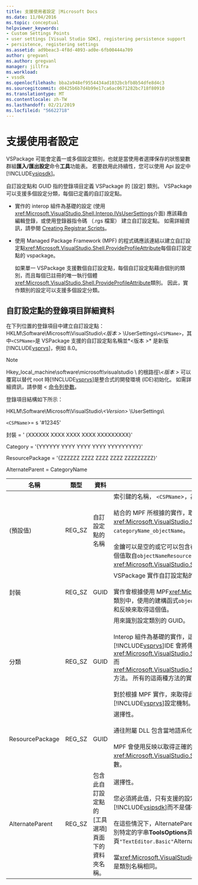 ```yaml
---
title: 支援使用者設定 |Microsoft Docs
ms.date: 11/04/2016
ms.topic: conceptual
helpviewer_keywords:
- Custom Settings Points
- user settings [Visual Studio SDK], registering persistence support
- persistence, registering settings
ms.assetid: ad9beac3-4f8d-4093-ad0e-6fb00444a709
author: gregvanl
ms.author: gregvanl
manager: jillfra
ms.workload:
- vssdk
ms.openlocfilehash: bba2a948ef9554434ad1032bcbfb8b54dfe8d4c3
ms.sourcegitcommit: d0425b6b7d4b99e17ca6ac0671282bc718f80910
ms.translationtype: MT
ms.contentlocale: zh-TW
ms.lasthandoff: 02/21/2019
ms.locfileid: "56622718"
---
```

# <a name="support-for-user-settings"></a>支援使用者設定
VSPackage 可能會定義一或多個設定類別，也就是當使用者選擇保存的狀態變數群組**匯入/匯出設定**命令**工具**功能表。 若要啟用此持續性，您可以使用 Api 設定中[!INCLUDE[vsipsdk](../../extensibility/includes/vsipsdk_md.md)]。

 自訂設定點和 GUID 指的登錄項目定義 VSPackage 的 [設定] 類別。 VSPackage 可以支援多個設定分類，每個已定義的自訂設定點。

-   實作的 interop 組件為基礎的設定 (使用<xref:Microsoft.VisualStudio.Shell.Interop.IVsUserSettings>介面) 應該藉由編輯登錄，或使用登錄器指令碼 （.rgs 檔案） 建立自訂設定點。 如需詳細資訊，請參閱 [Creating Registrar Scripts](/cpp/atl/creating-registrar-scripts)。

-   使用 Managed Package Framework (MPF) 的程式碼應該連結以建立自訂設定點<xref:Microsoft.VisualStudio.Shell.ProvideProfileAttribute>每個自訂設定點的 vspackage。

     如果單一 VSPackage 支援數個自訂設定點，每個自訂設定點藉由個別的類別，而且每個已註冊的唯一執行個體<xref:Microsoft.VisualStudio.Shell.ProvideProfileAttribute>類別。 因此，實作類別的設定可以支援多個設定分類。

## <a name="custom-settings-point-registry-entry-details"></a>自訂設定點的登錄項目詳細資料
 在下列位置的登錄項目中建立自訂設定點：HKLM\Software\Microsoft\VisualStudio\\*\<版本 >* \UserSettings\\`<CSPName>`，其中`<CSPName>`是 VSPackage 支援的自訂設定點名稱並*\<版本 >* 是新版[!INCLUDE[vsprvs](../../code-quality/includes/vsprvs_md.md)]，例如 8.0。

> [!NOTE]
>  Hkey_local_machine\software\microsoft\visualstudio \ 的根路徑\\*\<版本 >* 可以覆寫以替代 root 時[!INCLUDE[vsprvs](../../code-quality/includes/vsprvs_md.md)]是整合式的開發環境 (IDE)初始化。 如需詳細資訊，請參閱 <<c0> [ 命令列參數](../../extensibility/command-line-switches-visual-studio-sdk.md)。

 登錄項目結構如下所示：

 HKLM\Software\Microsoft\VisualStudio\\*\<Version>* \UserSettings\

 `<CSPName`>= s '#12345'

 封裝 = ' {XXXXXX XXXX XXXX XXXX XXXXXXXXX}'

 Category = '{YYYYYY YYYY YYYY YYYY YYYYYYYYY}'

 ResourcePackage = '{ZZZZZZ ZZZZ ZZZZ ZZZZ ZZZZZZZZZ}'

 AlternateParent = CategoryName


| 名稱 | 類型 | 資料 | 描述 |
|-----------------|--------| - | - |
| (預設值) | REG_SZ | 自訂設定點的名稱 | 索引鍵的名稱， `<CSPName`>，為自訂設定點的未當地語系化的名稱。<br /><br /> 結合的 MPF 所根據的實作，取得索引鍵的名稱`categoryName`並`objectName`的引數<xref:Microsoft.VisualStudio.Shell.ProvideProfileAttribute>建構函式到`categoryName_objectName`。<br /><br /> 金鑰可以是空的或它可以包含在附屬 DLL 中的當地語系化字串的參考識別碼。 這個值取自`objectNameResourceID`引數<xref:Microsoft.VisualStudio.Shell.ProvideProfileAttribute>建構函式。 |
| 封裝 | REG_SZ | GUID | VSPackage 實作自訂設定點的 GUID。<br /><br /> 實作會根據使用 MPF<xref:Microsoft.VisualStudio.Shell.ProvideProfileAttribute>類別中，使用的建構函式`objectType`引數包含 VSPackage 的<xref:System.Type>和反映來取得這個值。 |
| 分類 | REG_SZ | GUID | 用來識別設定類別的 GUID。<br /><br /> Interop 組件為基礎的實作，這個值可以是任意選擇的 GUID，其中[!INCLUDE[vsprvs](../../code-quality/includes/vsprvs_md.md)]IDE 會將傳遞給<xref:Microsoft.VisualStudio.Shell.Interop.IVsUserSettings.ExportSettings%2A>而<xref:Microsoft.VisualStudio.Shell.Interop.IVsUserSettings.ImportSettings%2A>方法。 所有的這兩種方法的實作應該先確認其 GUID 引數。<br /><br /> 對於根據 MPF 實作，來取得此 GUID<xref:System.Type>類別實作的[!INCLUDE[vsprvs](../../code-quality/includes/vsprvs_md.md)]設定機制。 |
| ResourcePackage | REG_SZ | GUID | 選擇性。<br /><br /> 通往附屬 DLL 包含當地語系化字串，如果實作 VSPackage 未提供它們。<br /><br /> MPF 會使用反映以取得正確的資源 VSPackage，因此<xref:Microsoft.VisualStudio.Shell.ProvideProfileAttribute>類別不會設定這個引數。 |
| AlternateParent | REG_SZ | 包含此自訂設定點的 [工具選項] 頁面下的資料夾名稱。 | 選擇性。<br /><br /> 您必須將此值，只有支援的設定實作**工具選項**使用持續性機制中的頁面[!INCLUDE[vsipsdk](../../extensibility/includes/vsipsdk_md.md)]而不是儲存狀態的 automation 模型中的機制。<br /><br /> 在這些情況下，AlternateParent 機碼中的值是`topic`一節`topic.sub-topic`用來識別特定的字串**ToolsOptions**頁面。 例如，對於**ToolsOptions**頁`"TextEditor.Basic"`AlternateParent 的值會是`"TextEditor"`。<br /><br /> 當<xref:Microsoft.VisualStudio.Shell.ProvideProfileAttribute>產生自訂設定點，它是類別名稱相同。 |

